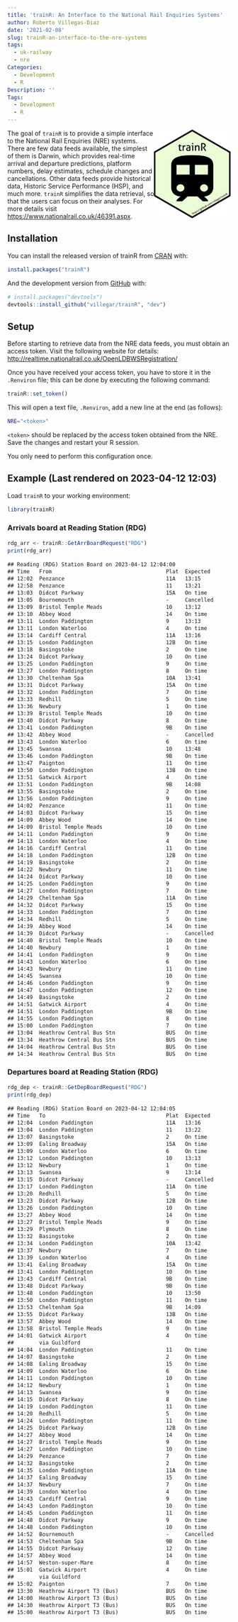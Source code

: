 ```yaml
---
title: 'trainR: An Interface to the National Rail Enquiries Systems'
author: Roberto Villegas-Diaz
date: '2021-02-08'
slug: trainR-an-interface-to-the-nre-systems
tags:
  - uk-railway
  - nre
Categories:
  - Development
  - R
Description: ''
Tags:
  - Development
  - R
---
```


<img src="https://raw.githubusercontent.com/villegar/trainR/main/inst/images/logo.png" alt="logo" align="right" height=200px/>

The goal of `trainR` is to provide a simple interface to the 
National Rail Enquiries (NRE) systems. There are few data feeds 
available, the simplest of them is Darwin, which provides real-time 
arrival and departure predictions, platform numbers, delay estimates, 
schedule changes and cancellations. Other data feeds provide historical 
data, Historic Service Performance (HSP), and much more. `trainR` 
simplifies the data retrieval, so that the users can focus on their 
analyses. For more details visit 
https://www.nationalrail.co.uk/46391.aspx.

## Installation

You can install the released version of trainR from [CRAN](https://CRAN.R-project.org) with:

``` r
install.packages("trainR")
```

And the development version from [GitHub](https://github.com/) with:

``` r
# install.packages("devtools")
devtools::install_github("villegar/trainR", "dev")
```

## Setup
Before starting to retrieve data from the NRE data feeds, you must obtain an access token. 
Visit the following website for details: http://realtime.nationalrail.co.uk/OpenLDBWSRegistration/

Once you have received your access token, you have to store it in the `.Renviron` file; this can be 
done by executing the following command:


```r
trainR::set_token()
```

This will open a text file, `.Renviron`, add a new line at the end (as follows):

```bash
NRE="<token>"
```

`<token>` should be replaced by the access token obtained from the NRE. Save the changes and restart 
your R session.

You only need to perform this configuration once.

## Example (Last rendered on 2023-04-12 12:03)

Load `trainR` to your working environment:

```r
library(trainR)
```

### Arrivals board at Reading Station (RDG)


```r
rdg_arr <- trainR::GetArrBoardRequest("RDG")
print(rdg_arr)
```

```
## Reading (RDG) Station Board on 2023-04-12 12:04:00
## Time   From                                    Plat  Expected
## 12:02  Penzance                                11A   13:15
## 12:58  Penzance                                11    13:21
## 13:03  Didcot Parkway                          15A   On time
## 13:05  Bournemouth                             -     Cancelled
## 13:09  Bristol Temple Meads                    10    13:12
## 13:10  Abbey Wood                              14    On time
## 13:11  London Paddington                       9     13:13
## 13:11  London Waterloo                         4     On time
## 13:14  Cardiff Central                         11A   13:16
## 13:15  London Paddington                       12B   On time
## 13:18  Basingstoke                             2     On time
## 13:24  Didcot Parkway                          10    On time
## 13:25  London Paddington                       9     On time
## 13:27  London Paddington                       8     On time
## 13:30  Cheltenham Spa                          10A   13:41
## 13:31  Didcot Parkway                          15A   On time
## 13:32  London Paddington                       7     On time
## 13:33  Redhill                                 5     On time
## 13:36  Newbury                                 1     On time
## 13:39  Bristol Temple Meads                    10    On time
## 13:40  Didcot Parkway                          8     On time
## 13:41  London Paddington                       9B    On time
## 13:42  Abbey Wood                              -     Cancelled
## 13:43  London Waterloo                         6     On time
## 13:45  Swansea                                 10    13:48
## 13:46  London Paddington                       9B    On time
## 13:47  Paignton                                11    On time
## 13:50  London Paddington                       13B   On time
## 13:51  Gatwick Airport                         4     On time
## 13:51  London Paddington                       9B    14:08
## 13:55  Basingstoke                             2     On time
## 13:56  London Paddington                       9     On time
## 14:02  Penzance                                11    On time
## 14:03  Didcot Parkway                          15    On time
## 14:09  Abbey Wood                              14    On time
## 14:09  Bristol Temple Meads                    10    On time
## 14:11  London Paddington                       9     On time
## 14:13  London Waterloo                         4     On time
## 14:16  Cardiff Central                         11    On time
## 14:18  London Paddington                       12B   On time
## 14:19  Basingstoke                             2     On time
## 14:22  Newbury                                 11    On time
## 14:24  Didcot Parkway                          10    On time
## 14:25  London Paddington                       9     On time
## 14:27  London Paddington                       7     On time
## 14:29  Cheltenham Spa                          11A   On time
## 14:32  Didcot Parkway                          15    On time
## 14:33  London Paddington                       7     On time
## 14:34  Redhill                                 5     On time
## 14:39  Abbey Wood                              14    On time
## 14:39  Didcot Parkway                          -     Cancelled
## 14:40  Bristol Temple Meads                    10    On time
## 14:40  Newbury                                 1     On time
## 14:41  London Paddington                       9     On time
## 14:43  London Waterloo                         6     On time
## 14:43  Newbury                                 11    On time
## 14:45  Swansea                                 10    On time
## 14:46  London Paddington                       9     On time
## 14:47  London Paddington                       12    On time
## 14:49  Basingstoke                             2     On time
## 14:51  Gatwick Airport                         4     On time
## 14:51  London Paddington                       9B    On time
## 14:55  London Paddington                       8     On time
## 15:00  London Paddington                       7     On time
## 13:04  Heathrow Central Bus Stn                BUS   On time
## 13:34  Heathrow Central Bus Stn                BUS   On time
## 14:04  Heathrow Central Bus Stn                BUS   On time
## 14:34  Heathrow Central Bus Stn                BUS   On time
```

### Departures board at Reading Station (RDG)


```r
rdg_dep <- trainR::GetDepBoardRequest("RDG")
print(rdg_dep)
```

```
## Reading (RDG) Station Board on 2023-04-12 12:04:05
## Time   To                                      Plat  Expected
## 12:04  London Paddington                       11A   13:16
## 13:04  London Paddington                       11    13:22
## 13:07  Basingstoke                             2     On time
## 13:09  Ealing Broadway                         15A   On time
## 13:09  London Waterloo                         6     On time
## 13:12  London Paddington                       10    13:13
## 13:12  Newbury                                 1     On time
## 13:13  Swansea                                 9     13:14
## 13:15  Didcot Parkway                          -     Cancelled
## 13:17  London Paddington                       11A   On time
## 13:20  Redhill                                 5     On time
## 13:23  Didcot Parkway                          12B   On time
## 13:26  London Paddington                       10    On time
## 13:27  Abbey Wood                              14    On time
## 13:27  Bristol Temple Meads                    9     On time
## 13:29  Plymouth                                8     On time
## 13:32  Basingstoke                             2     On time
## 13:34  London Paddington                       10A   13:42
## 13:37  Newbury                                 7     On time
## 13:39  London Waterloo                         4     On time
## 13:41  Ealing Broadway                         15A   On time
## 13:41  London Paddington                       10    On time
## 13:43  Cardiff Central                         9B    On time
## 13:48  Didcot Parkway                          9B    On time
## 13:48  London Paddington                       10    13:50
## 13:50  London Paddington                       11    On time
## 13:53  Cheltenham Spa                          9B    14:09
## 13:55  Didcot Parkway                          13B   On time
## 13:57  Abbey Wood                              14    On time
## 13:58  Bristol Temple Meads                    9     On time
## 14:01  Gatwick Airport                         4     On time
##        via Guildford                           
## 14:04  London Paddington                       11    On time
## 14:07  Basingstoke                             2     On time
## 14:08  Ealing Broadway                         15    On time
## 14:09  London Waterloo                         6     On time
## 14:11  London Paddington                       10    On time
## 14:12  Newbury                                 1     On time
## 14:13  Swansea                                 9     On time
## 14:15  Didcot Parkway                          8     On time
## 14:19  London Paddington                       11    On time
## 14:20  Redhill                                 5     On time
## 14:24  London Paddington                       11    On time
## 14:25  Didcot Parkway                          12B   On time
## 14:27  Abbey Wood                              14    On time
## 14:27  Bristol Temple Meads                    9     On time
## 14:27  London Paddington                       10    On time
## 14:29  Penzance                                7     On time
## 14:32  Basingstoke                             2     On time
## 14:35  London Paddington                       11A   On time
## 14:37  Ealing Broadway                         15    On time
## 14:37  Newbury                                 7     On time
## 14:39  London Waterloo                         4     On time
## 14:43  Cardiff Central                         9     On time
## 14:43  London Paddington                       10    On time
## 14:45  London Paddington                       11    On time
## 14:48  Didcot Parkway                          9     On time
## 14:48  London Paddington                       10    On time
## 14:52  Bournemouth                             -     Cancelled
## 14:53  Cheltenham Spa                          9B    On time
## 14:55  Didcot Parkway                          12    On time
## 14:57  Abbey Wood                              14    On time
## 14:57  Weston-super-Mare                       8     On time
## 15:01  Gatwick Airport                         4     On time
##        via Guildford                           
## 15:02  Paignton                                7     On time
## 13:30  Heathrow Airport T3 (Bus)               BUS   On time
## 14:00  Heathrow Airport T3 (Bus)               BUS   On time
## 14:30  Heathrow Airport T3 (Bus)               BUS   On time
## 15:00  Heathrow Airport T3 (Bus)               BUS   On time
```
